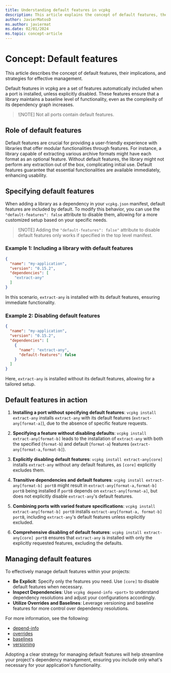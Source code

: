 ```yaml
---
title: Understanding default features in vcpkg
description: This article explains the concept of default features, their capabilities, and their expected contents in detail.
author: JavierMatosD
ms.author: javiermat
ms.date: 02/01/2024
ms.topic: concept-article
---
```


# Concept: Default features

This article describes the concept of default features, their implications, and strategies for effective management.

Default features in vcpkg are a set of features automatically included when a port is installed, unless explicitly disabled. These features ensure that a library maintains a baseline level of functionality, even as the complexity of its dependency graph increases.

>![NOTE]
> Not all ports contain default features.

## Role of default features

Default features are crucial for providing a user-friendly experience with libraries that offer modular functionalities through features. For instance, a library capable of extracting various archive formats might have each format as an optional feature. Without default features, the library might not perform any extraction out of the box, complicating initial use. Default features guarantee that essential functionalities are available immediately, enhancing usability.

## Specifying default features

When adding a library as a dependency in your `vcpkg.json` manifest, default features are included by default. To modify this behavior, you can use the `"default-features": false` attribute to disable them, allowing for a more customized setup based on your specific needs.

>![NOTE]
> Adding the `"default-features": false"` attribute to disable default features only works if specified in the top level manifest.

### Example 1: Including a library with default features

```json
{
  "name": "my-application",
  "version": "0.15.2",
  "dependencies": [
    "extract-any"
  ]
}
```

In this scenario, `extract-any` is installed with its default features, ensuring immediate functionality.


### Example 2: Disabling default features

```json
{
  "name": "my-application",
  "version": "0.15.2",
  "dependencies": [
    {
      "name": "extract-any",
      "default-features": false
    }
  ]
}
```

Here, `extract-any` is installed without its default features, allowing for a tailored setup.

## Default features in action

1. **Installing a port without specifying default features**:
    `vcpkg install extract-any` installs `extract-any` with its default features (`extract-any[format-a]`), due to the absence of specific feature requests.

1. **Specifying a feature without disabling defaults**:
    `vcpkg install extract-any[format-b]` leads to the installation of `extract-any` with both the specified (`format-b`) and default (`format-a`) features (`extract-any[format-a,format-b]`).

1. **Explicitly disabling default features**:
    `vcpkg install extract-any[core]` installs `extract-any` without any default features, as `[core]` explicitly excludes them.

1. **Transitive dependencies and default features**:
    `vcpkg install extract-any[format-b] portB` might result in `extract-any[format-a,format-b] portB` being installed if `portB` depends on `extract-any[format-a]`, but does not explicitly disable `extract-any`'s default features.

1. **Combining ports with varied feature specifications**:
    `vcpkg install extract-any[format-b] portB` installs `extract-any[format-a, format-b] portB`, including `extract-any`'s default features unless explicitly excluded.

1. **Comprehensive disabling of default features**:
    `vcpkg install extract-any[core] portB` ensures that `extract-any` is installed with only the explicitly requested features, excluding the defaults.

## Managing default features

To effectively manage default features within your projects:

- **Be Explicit**: Specify only the features you need. Use `[core]` to disable default features when necessary.
- **Inspect Dependencies**: Use `vcpkg depend-info <port>` to understand dependency resolutions and adjust your configurations accordingly.
- **Utilize Overrides and Baselines**: Leverage versioning and baseline features for more control over dependency resolutions.

For more information, see the following:

* [depend-info](../commands/depend-info.md)
* [overrides](../reference/vcpkg-json.md#overrides)
* [baselines](../users/versioning.md#baselines)
* [versioning](../users/versioning.md)

Adopting a clear strategy for managing default features will help streamline your project's dependency management, ensuring you include only what's necessary for your application's functionality.